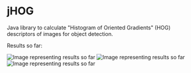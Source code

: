 jHOG
====

Java library to calculate "Histogram of Oriented Gradients" (HOG) descriptors of images for object detection.

Results so far:

![Image representing results so far](https://raw2.github.com/danielgimenes/jHOG/master/doc/so_far5.png)
![Image representing results so far](https://raw2.github.com/danielgimenes/jHOG/master/doc/so_far6.png)
![Image representing results so far](https://raw2.github.com/danielgimenes/jHOG/master/doc/so_far7.png)
